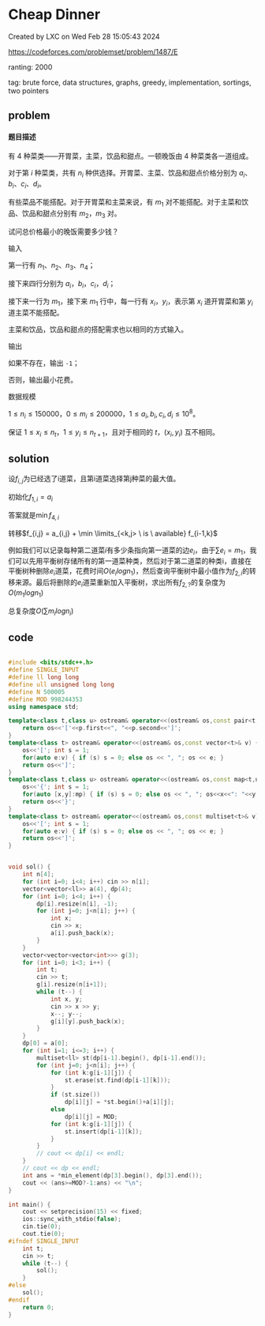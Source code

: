 # Cheap Dinner

Created by LXC on Wed Feb 28 15:05:43 2024

https://codeforces.com/problemset/problem/1487/E

ranting: 2000

tag: brute force, data structures, graphs, greedy, implementation, sortings, two pointers

## problem

#### 题目描述

有 $4$ 种菜类——开胃菜，主菜，饮品和甜点。一顿晚饭由 $4$ 种菜类各一道组成。

对于第 $i$ 种菜类，共有 $n_i$ 种供选择。开胃菜、主菜、饮品和甜点价格分别为 $a_i$、$b_i$、$c_i$、$d_i$。

有些菜品不能搭配。对于开胃菜和主菜来说，有 $m_1$ 对不能搭配。对于主菜和饮品、饮品和甜点分别有 $m_2$，$m_3$ 对。

试问总价格最小的晚饭需要多少钱？

输入

第一行有 $n_1$、$n_2$、$n_3$、$n_4$；

接下来四行分别为 $a_i$，$b_i$，$c_i$，$d_i$；

接下来一行为 $m_1$，接下来 $m_1$ 行中，每一行有 $x_i$，$y_i$，表示第 $x_i$ 道开胃菜和第 $y_i$ 道主菜不能搭配。

主菜和饮品，饮品和甜点的搭配需求也以相同的方式输入。

输出

如果不存在，输出 `-1`；

否则，输出最小花费。

数据规模

$1\le n_i\le 150000$，$0\le m_i\le 200000$，$1\le a_i,b_i,c_i,d_i\le 10^8$。

保证 $1\le x_i\le n_t$，$1\le y_i\le n_{t+1}$，且对于相同的 $t$，$(x_i,y_i)$ 互不相同。

## solution

设$f_{i,j}$为已经选了i道菜，且第i道菜选择第j种菜的最大值。

初始化$f_{1, i} = a_{i}$

答案就是$\min f_{4, i}$

转移$f_{i,j} = a_{i,j} + \min \limits_{<k,j> \ is \ available} f_{i-1,k}$

例如我们可以记录每种第二道菜$i$有多少条指向第一道菜的边$e_i$，由于$\sum e_i = m_1$，我们可以先用平衡树存储所有的第一道菜种类，然后对于第二道菜的种类i，直接在平衡树种删除$e_i$道菜，花费时间$O(e_ilogn_1)$，然后查询平衡树中最小值作为$f_{2,i}$的转移来源。最后将删除的$e_i$道菜重新加入平衡树，求出所有$f_{2,?}$的复杂度为$O(m_1logn_1)$

总复杂度$O(\sum m_ilogn_i)$


## code

``` cpp

#include <bits/stdc++.h>
#define SINGLE_INPUT
#define ll long long
#define ull unsigned long long
#define N 500005
#define MOD 998244353
using namespace std;

template<class t,class u> ostream& operator<<(ostream& os,const pair<t,u>& p) {
    return os<<'['<<p.first<<", "<<p.second<<']';
}
template<class t> ostream& operator<<(ostream& os,const vector<t>& v) {
    os<<'['; int s = 1;
    for(auto e:v) { if (s) s = 0; else os << ", "; os << e; }
    return os<<']';
}
template<class t,class u> ostream& operator<<(ostream& os,const map<t,u>& mp){
    os<<'{'; int s = 1;
    for(auto [x,y]:mp) { if (s) s = 0; else os << ", "; os<<x<<": "<<y; }
    return os<<'}';
}
template<class t> ostream& operator<<(ostream& os,const multiset<t>& v) {
    os<<'['; int s = 1;
    for(auto e:v) { if (s) s = 0; else os << ", "; os << e; }
    return os<<']';
}


void sol() {
    int n[4];
    for (int i=0; i<4; i++) cin >> n[i];
    vector<vector<ll>> a(4), dp(4);
    for (int i=0; i<4; i++) {
        dp[i].resize(n[i], -1);
        for (int j=0; j<n[i]; j++) {
            int x;
            cin >> x;
            a[i].push_back(x);
        }
    }
    vector<vector<vector<int>>> g(3);
    for (int i=0; i<3; i++) {
        int t;
        cin >> t;
        g[i].resize(n[i+1]);
        while (t--) {
            int x, y;
            cin >> x >> y;
            x--; y--;
            g[i][y].push_back(x);
        }
    }
    dp[0] = a[0];
    for (int i=1; i<=3; i++) {
        multiset<ll> st(dp[i-1].begin(), dp[i-1].end());
        for (int j=0; j<n[i]; j++) {
            for (int k:g[i-1][j]) {
                st.erase(st.find(dp[i-1][k]));
            }
            if (st.size())
                dp[i][j] = *st.begin()+a[i][j];
            else 
                dp[i][j] = MOD;
            for (int k:g[i-1][j]) {
                st.insert(dp[i-1][k]);
            }
        }
        // cout << dp[i] << endl;
    }
    // cout << dp << endl;
    int ans = *min_element(dp[3].begin(), dp[3].end());
    cout << (ans>=MOD?-1:ans) << "\n";
}

int main() {
    cout << setprecision(15) << fixed;
    ios::sync_with_stdio(false);
    cin.tie(0);
    cout.tie(0);
#ifndef SINGLE_INPUT
    int t;
    cin >> t;
    while (t--) {
        sol();
    }
#else
    sol();
#endif
    return 0;
}

```
